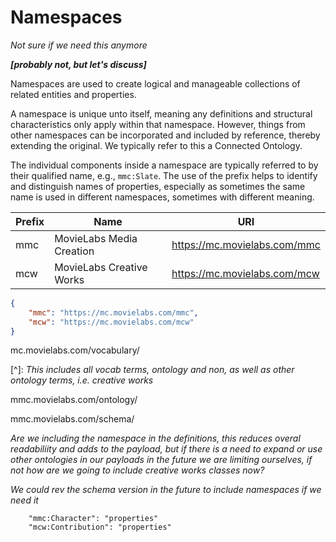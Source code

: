 # Namespaces



*Not sure if we need this anymore*

***[probably not, but let's discuss]***



Namespaces are used to create logical and manageable collections of related entities and properties.

A namespace is unique unto itself, meaning any definitions and structural characteristics only apply within that namespace. However, things from other namespaces can be incorporated and included by reference, thereby extending the original. We typically refer to this a Connected Ontology.

The individual components inside a namespace are typically referred to by their qualified name, e.g., ``mmc:Slate``. The use of the prefix helps to identify and distinguish names of properties, especially as sometimes the same name is used in different namespaces, sometimes with different meaning.

| Prefix | Name                     | URI                          |
| ------ | ------------------------ | ---------------------------- |
| mmc    | MovieLabs Media Creation | https://mc.movielabs.com/mmc |
| mcw    | MovieLabs Creative Works | https://mc.movielabs.com/mcw |



```json
{
    "mmc": "https://mc.movielabs.com/mmc",
    "mcw": "https://mc.movielabs.com/mcw"
}
```



mc.movielabs.com/vocabulary/

[^]: *This includes all vocab terms, ontology and non, as well as other ontology terms, i.e. creative works*

mmc.movielabs.com/ontology/

mmc.movielabs.com/schema/



*Are we including the namespace in the definitions, this reduces overal readabiliity and adds to the payload, but if 
there is a need to expand or use other ontologies in our payloads in the future we are limiting ourselves, if not 
how are we going to include creative works classes now?*

*We could rev the schema version in the future to include namespaces if we need it*

```angular2html
    "mmc:Character": "properties"
    "mcw:Contribution": "properties"
```



